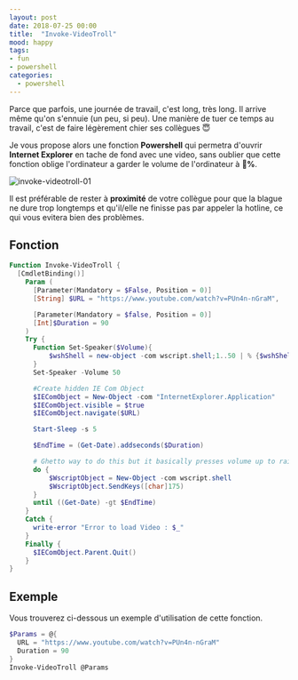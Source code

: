 ```yaml
---
layout: post
date: 2018-07-25 00:00
title:  "Invoke-VideoTroll"
mood: happy
tags:
- fun
- powershell
categories:
  - powershell
---
```


Parce que parfois, une journée de travail, c'est long, très long. Il arrive même qu'on s'ennuie (un peu, si peu). Une manière de tuer ce temps au travail, c'est de faire légèrement chier ses collègues 😇

Je vous propose alors une fonction **Powershell** qui permetra d'ouvrir **Internet Explorer** en tache de fond avec une video, sans oublier que cette fonction oblige l'ordinateur a garder le volume de l'ordinateur à **💯%**.

![invoke-videotroll-01](/assets/img/2018/invoke-videotroll-01.gif)

<!--more-->

Il est préférable de rester à **proximité** de votre collègue pour que la blague ne dure trop longtemps et qu'il/elle ne finisse pas par appeler la hotline, ce qui vous evitera bien des problèmes.

## Fonction

``` powershell
Function Invoke-VideoTroll {
  [CmdletBinding()]
    Param (
      [Parameter(Mandatory = $False, Position = 0)]
      [String] $URL = "https://www.youtube.com/watch?v=PUn4n-nGraM",

      [Parameter(Mandatory = $false, Position = 0)]
      [Int]$Duration = 90
    )
    Try {
      Function Set-Speaker($Volume){
          $wshShell = new-object -com wscript.shell;1..50 | % {$wshShell.SendKeys([char]174)};1..$Volume | % {$wshShell.SendKeys([char]175)}
      }
      Set-Speaker -Volume 50

      #Create hidden IE Com Object
      $IEComObject = New-Object -com "InternetExplorer.Application"
      $IEComObject.visible = $true
      $IEComObject.navigate($URL)

      Start-Sleep -s 5

      $EndTime = (Get-Date).addseconds($Duration)

      # Ghetto way to do this but it basically presses volume up to raise volume in a loop for 90 seconds
      do {
          $WscriptObject = New-Object -com wscript.shell
          $WscriptObject.SendKeys([char]175)
      }
      until ((Get-Date) -gt $EndTime)
    }
    Catch {
      write-error "Error to load Video : $_"
    }
    Finally {
      $IEComObject.Parent.Quit()
    }
}
```

## Exemple

Vous trouverez ci-dessous un exemple d'utilisation de cette fonction.

``` powershell
$Params = @{
  URL = "https://www.youtube.com/watch?v=PUn4n-nGraM"
  Duration = 90
}
Invoke-VideoTroll @Params
```